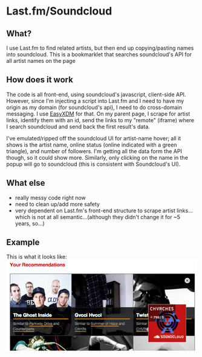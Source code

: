 # Last.fm/Soundcloud

## What?
I use Last.fm to find related artists, but then end up copying/pasting names into soundcloud. This is a bookmarklet that searches soundcloud's API for all artist names on the page

## How does it work
The code is all front-end, using soundcloud's javascript, client-side API. However, since I'm injecting a script into Last.fm and I need to have my origin as my domain (for soundcloud's api), I need to do cross-domain messaging. I use [EasyXDM](https://github.com/oyvindkinsey/easyXDM) for that. On my parent page, I scrape for artist links, identify them with an id, send the links to my "remote" (iframe) where I search soundcloud and send back the first result's data.

I've emulated/ripped off the soundcloud UI for artist-name hover; all it shows is the artist name, online status (online indicated with a green triangle), and number of followers. I'm getting all the data form the API though, so it could show more. Similarly, only clicking on the name in the popup will go to soundcloud (this is consistent with Soundcloud's UI).

## What else

* really messy code right now
* need to clean up/add more safety
* very dependent on Last.fm's front-end structure to scrape artist links... which is not at all semantic...(although they didn't change it for ~5 years, so...)

## Example
This is what it looks like:
![example](lastfm.png)
